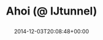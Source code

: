 ---
retweeted: false
source: <a href="http://www.eyeem.com" rel="nofollow">EyeEm</a>
entities:
  hashtags: []
  symbols: []
  user_mentions: []
  urls:
  - url: http://t.co/VFWmluYUxC
    expanded_url: http://EyeEm.com/p/53211812
    display_url: EyeEm.com/p/53211812
    indices:
    - '18'
    - '40'
display_text_range:
- '0'
- '40'
favorite_count: '1'
id_str: '540236226050392064'
truncated: false
retweet_count: '0'
id: '540236226050392064'
possibly_sensitive: false
created_at: Wed Dec 03 20:08:48 +0000 2014
favorited: false
full_text: Ahoi (@ IJtunnel)
lang: nl
quote_url: http://EyeEm.com/p/53211812
tags:
- pesos/twitter
date: '2014-12-03T20:08:48+00:00'
src: https://twitter.com/bascht/status/540236226050392064
original_url: https://twitter.com/bascht/status/540236226050392064
type: twitter_tweet
text: Ahoi (@ IJtunnel)
title: 'Ahoi (@ IJtunnel)

  '

---